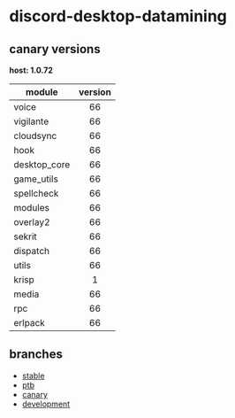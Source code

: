 # discord-desktop-datamining

## canary versions

**host: 1.0.72**

| module | version |
| ------ | :-----: |
| voice | 66 |
| vigilante | 66 |
| cloudsync | 66 |
| hook | 66 |
| desktop_core | 66 |
| game_utils | 66 |
| spellcheck | 66 |
| modules | 66 |
| overlay2 | 66 |
| sekrit | 66 |
| dispatch | 66 |
| utils | 66 |
| krisp | 1 |
| media | 66 |
| rpc | 66 |
| erlpack | 66 |

## branches

- [stable](https://github.com/OpenAsar/discord-desktop-datamining/tree/stable)
- [ptb](https://github.com/OpenAsar/discord-desktop-datamining/tree/ptb)
- [canary](https://github.com/OpenAsar/discord-desktop-datamining/tree/canary)
- [development](https://github.com/OpenAsar/discord-desktop-datamining/tree/development)